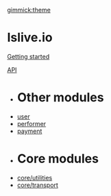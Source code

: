 [gimmick:theme](flatly)
# Islive.io

[Getting started](tutorial/getting-started.md)

[API]()

  * # Other modules
  * [user](/api/user/index.md)
  * [performer](/api/performer/index.md)
  * [payment](/api/payment/index.md)
  * # Core modules
  * [core/utilities](/api/core/utilities.md)
  * [core/transport](/api/core/transport.md)
